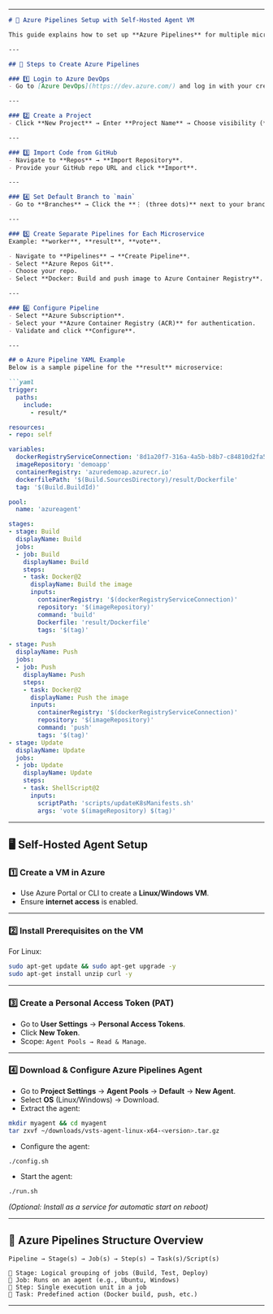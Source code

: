 

---

````markdown
# 🚀 Azure Pipelines Setup with Self-Hosted Agent VM

This guide explains how to set up **Azure Pipelines** for multiple microservices using **Docker** and **Azure Container Registry (ACR)**, along with creating a **Self-Hosted Agent VM**.

---

## 📌 Steps to Create Azure Pipelines

### 1️⃣ Login to Azure DevOps
- Go to [Azure DevOps](https://dev.azure.com/) and log in with your credentials.

---

### 2️⃣ Create a Project
- Click **New Project** → Enter **Project Name** → Choose visibility (**Private** or **Public**).

---

### 3️⃣ Import Code from GitHub
- Navigate to **Repos** → **Import Repository**.
- Provide your GitHub repo URL and click **Import**.

---

### 4️⃣ Set Default Branch to `main`
- Go to **Branches** → Click the **⋮ (three dots)** next to your branch → Select **Set as default branch**.

---

### 5️⃣ Create Separate Pipelines for Each Microservice
Example: **worker**, **result**, **vote**.

- Navigate to **Pipelines** → **Create Pipeline**.
- Select **Azure Repos Git**.
- Choose your repo.
- Select **Docker: Build and push image to Azure Container Registry**.

---

### 6️⃣ Configure Pipeline
- Select **Azure Subscription**.
- Select your **Azure Container Registry (ACR)** for authentication.
- Validate and click **Configure**.

---

## ⚙ Azure Pipeline YAML Example
Below is a sample pipeline for the **result** microservice:

```yaml
trigger:
  paths:
    include:
      - result/*

resources:
- repo: self

variables:
  dockerRegistryServiceConnection: '8d1a20f7-316a-4a5b-b8b7-c84810d2fa5a'
  imageRepository: 'demoapp'
  containerRegistry: 'azuredemoap.azurecr.io'
  dockerfilePath: '$(Build.SourcesDirectory)/result/Dockerfile'
  tag: '$(Build.BuildId)'

pool:
  name: 'azureagent'

stages:
- stage: Build
  displayName: Build
  jobs:
  - job: Build
    displayName: Build
    steps:
    - task: Docker@2
      displayName: Build the image
      inputs:
        containerRegistry: '$(dockerRegistryServiceConnection)'
        repository: '$(imageRepository)'
        command: 'build'
        Dockerfile: 'result/Dockerfile'
        tags: '$(tag)'

- stage: Push
  displayName: Push
  jobs:
  - job: Push
    displayName: Push
    steps:
    - task: Docker@2
      displayName: Push the image
      inputs:
        containerRegistry: '$(dockerRegistryServiceConnection)'
        repository: '$(imageRepository)'
        command: 'push'
        tags: '$(tag)'
- stage: Update
  displayName: Update 
  jobs:
  - job: Update
    displayName: Update
    steps:
    - task: ShellScript@2
      inputs:
        scriptPath: 'scripts/updateK8sManifests.sh'
        args: 'vote $(imageRepository) $(tag)'
````

---

## 🖥 Self-Hosted Agent Setup

### 1️⃣ Create a VM in Azure

* Use Azure Portal or CLI to create a **Linux/Windows VM**.
* Ensure **internet access** is enabled.

---

### 2️⃣ Install Prerequisites on the VM

For Linux:

```bash
sudo apt-get update && sudo apt-get upgrade -y
sudo apt-get install unzip curl -y
```

---

### 3️⃣ Create a Personal Access Token (PAT)

* Go to **User Settings** → **Personal Access Tokens**.
* Click **New Token**.
* Scope: `Agent Pools → Read & Manage`.

---

### 4️⃣ Download & Configure Azure Pipelines Agent

* Go to **Project Settings** → **Agent Pools** → **Default** → **New Agent**.
* Select **OS** (Linux/Windows) → Download.
* Extract the agent:

```bash
mkdir myagent && cd myagent
tar zxvf ~/downloads/vsts-agent-linux-x64-<version>.tar.gz
```

* Configure the agent:

```bash
./config.sh
```

* Start the agent:

```bash
./run.sh
```

*(Optional: Install as a service for automatic start on reboot)*

---

## 📌 Azure Pipelines Structure Overview

```
Pipeline → Stage(s) → Job(s) → Step(s) → Task(s)/Script(s)

🔹 Stage: Logical grouping of jobs (Build, Test, Deploy)
🔹 Job: Runs on an agent (e.g., Ubuntu, Windows)
🔹 Step: Single execution unit in a job
🔹 Task: Predefined action (Docker build, push, etc.)
```

---
